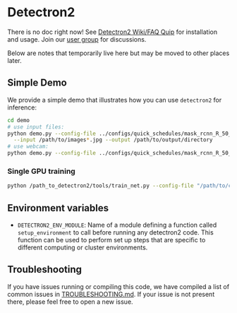 # Detectron2

There is no doc right now!
See [Detectron2 Wiki/FAQ Quip](https://fb.quip.com/6LBMAtG25YHf) for installation and usage.
Join our [user group](https://fb.workplace.com/groups/277527419809135/) for discussions.

Below are notes that temporarily live here but may be moved to other places later.

## Simple Demo

We provide a simple demo that illustrates how you can use `detectron2` for inference:
```bash
cd demo
# use input files:
python demo.py --config-file ../configs/quick_schedules/mask_rcnn_R_50_FPN_inference_acc_test.yaml \
  --input /path/to/images*.jpg --output /path/to/output/directory
# use webcam:
python demo.py --config-file ../configs/quick_schedules/mask_rcnn_R_50_FPN_inference_acc_test.yaml --webcam
```

### Single GPU training

```bash
python /path_to_detectron2/tools/train_net.py --config-file "/path/to/config/file.yaml"
```

## Environment variables

- `DETECTRON2_ENV_MODULE`: Name of a module defining a function called `setup_environment` to call before running any detectron2 code. This function can be used to perform set up steps that are specific to different computing or cluster environments.


## Troubleshooting
If you have issues running or compiling this code, we have compiled a list of common issues in
[TROUBLESHOOTING.md](TROUBLESHOOTING.md). If your issue is not present there, please feel
free to open a new issue.
